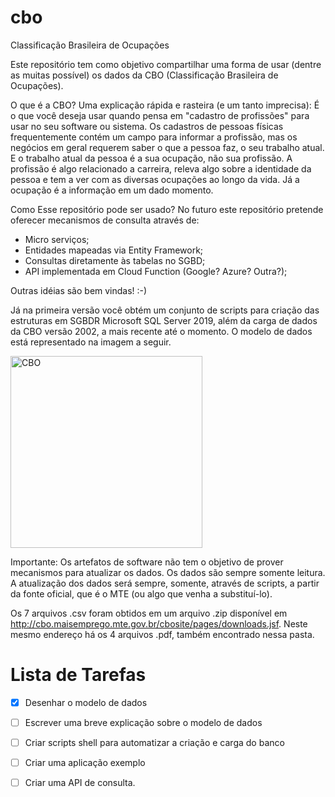 # cbo
Classificação Brasileira de Ocupações

Este repositório tem como objetivo compartilhar uma forma de usar (dentre as muitas possível) os dados da CBO (Classificação Brasileira de Ocupações).

O que é a CBO?
Uma explicação rápida e rasteira (e um tanto imprecisa): É o que você deseja usar quando pensa em "cadastro de profissões" para usar no seu software ou sistema. 
Os cadastros de pessoas físicas frequentemente contém um campo para informar a profissão, mas os negócios em geral requerem saber o que a pessoa faz, o seu trabalho atual. E o trabalho atual da pessoa é a sua ocupação, não sua profissão. A profissão é algo relacionado a carreira, releva algo sobre a identidade da pessoa e tem a ver com as diversas ocupações ao longo da vida. Já a ocupação é a informação em um dado momento.

Como Esse repositório pode ser usado?
No futuro este repositório pretende oferecer mecanismos de consulta através de:
- Micro serviços;
- Entidades mapeadas via Entity Framework;
- Consultas diretamente às tabelas no SGBD;
- API implementada em Cloud Function  (Google? Azure? Outra?);

Outras idéias são bem vindas! :-)

Já na primeira versão você obtém  um conjunto de scripts para criação das estruturas em SGBDR Microsoft SQL Server 2019, além da carga de dados da CBO versão 2002, a mais recente até o momento. O modelo de dados está representado na imagem a seguir.

<img width="307" alt="CBO" src="https://user-images.githubusercontent.com/102909919/211169892-3ec8004e-b87c-42d4-b292-50c19c8f7d4c.png">


Importante: Os artefatos de software não tem o objetivo de prover mecanismos para atualizar os dados. Os dados são sempre somente leitura. A atualização dos dados será sempre, somente, através de scripts, a partir da fonte oficial, que é o MTE (ou algo que venha a substituí-lo).


Os 7 arquivos .csv foram obtidos em um arquivo .zip disponível em  http://cbo.maisemprego.mte.gov.br/cbosite/pages/downloads.jsf.
Neste mesmo endereço há os 4 arquivos .pdf, também encontrado nessa pasta.


Lista de Tarefas
================
- [x] Desenhar o modelo de dados
- [ ] Escrever uma breve explicação sobre o modelo de dados
- [ ] Criar scripts shell para automatizar a criação e carga do banco
- [ ] Criar uma aplicação exemplo
- [ ] Criar uma API de consulta.

